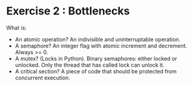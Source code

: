 # Exercise 2 : Bottlenecks
What is:

* An atomic operation?
An indivisible and uninterruptable operation.
* A semaphore?
An integer flag with atomic increment and decrement. Always >= 0.
* A mutex?
(Locks in Python). Binary semaphores: either locked or unlocked. Only the thread that has called lock can unlock it.
* A critical section?
A piece of code that should be protected from concurrent execution.
